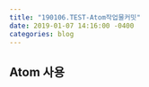 ```yaml
---
title: "190106.TEST-Atom작업물커밋"
date: 2019-01-07 14:16:00 -0400
categories: blog
---
```



Atom 사용
---
